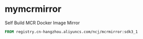# mymcrmirror
Self Build MCR Docker Image Mirror

```Dockerfile
FROM registry.cn-hangzhou.aliyuncs.com/ncj/mcrmirror:sdk3_1
```
